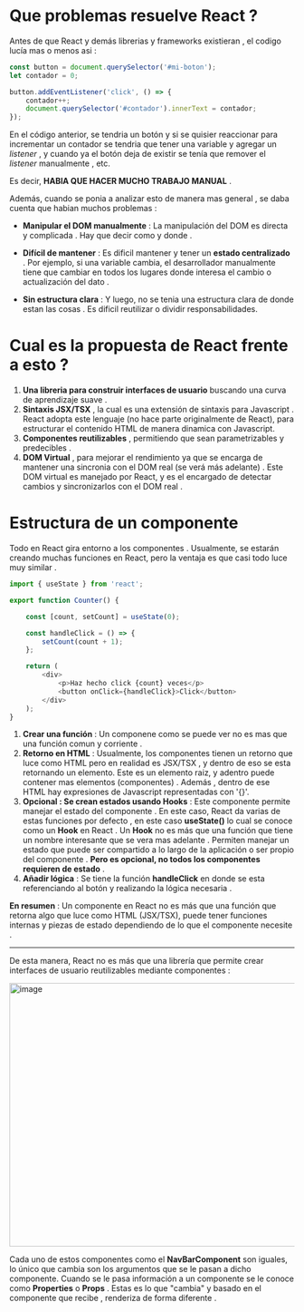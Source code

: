 # Que problemas resuelve React ?

Antes de que React y demás librerias y frameworks existieran , el codigo lucía mas o menos asi :
```javascript
const button = document.querySelector('#mi-boton');
let contador = 0;

button.addEventListener('click', () => {
    contador++;
    document.querySelector('#contador').innerText = contador;
});
```

En el código anterior, se tendria un botón y si se quisier reaccionar para incrementar un contador se tendria que tener una variable y agregar un *listener* , y cuando ya el botón deja de existir se tenía que remover el *listener* manualmente , etc. 

Es decir, **HABIA QUE HACER MUCHO TRABAJO MANUAL** . 

Además, cuando se ponia a analizar esto de manera mas general , se daba cuenta que habian muchos problemas : 

- **Manipular el DOM manualmente** : La manipulación del DOM es directa y complicada . Hay que decir como y donde . 

- **Difícil de mantener** : Es dificil mantener y tener un **estado centralizado** . Por ejemplo, si una variable cambia, el desarrollador manualmente tiene que cambiar en todos los lugares donde interesa el cambio o actualización del dato . 

- **Sin estructura clara** : Y luego, no se tenia una estructura clara de donde estan las cosas . Es dificil reutilizar o dividir responsabilidades.

# Cual es la propuesta de React frente a esto ?

1. **Una libreria para construir interfaces de usuario** buscando una curva de aprendizaje suave . 
2. **Sintaxis JSX/TSX** , la cual es una extensión de sintaxis para Javascript . React adopta este lenguaje (no hace parte originalmente de React), para estructurar el contenido HTML de manera dinamica con Javascript. 
3. **Componentes reutilizables** , permitiendo que sean parametrizables y predecibles .
4. **DOM Virtual** , para mejorar el rendimiento ya que se encarga de mantener una sincronia con el DOM real (se verá más adelante) . Este DOM virtual es manejado por React, y es el encargado de detectar cambios y sincronizarlos con el DOM real . 

# Estructura de un componente

Todo en React gira entorno a los componentes . Usualmente, se estarán creando muchas funciones en React, pero la ventaja es que casi todo luce muy similar .

```javascript
import { useState } from 'react';

export function Counter() {

    const [count, setCount] = useState(0);

    const handleClick = () => {
        setCount(count + 1);
    };

    return (
        <div>
            <p>Haz hecho click {count} veces</p>
            <button onClick={handleClick}>Click</button>
        </div>
    );
}
```
1. **Crear una función** : Un componene como se puede ver no es mas que una función comun y corriente . 
2. **Retorno en HTML** : Usualmente, los componentes tienen un retorno que luce como HTML pero en realidad es JSX/TSX , y dentro de eso se esta retornando un elemento. Este es un elemento raiz, y adentro puede contener mas elementos (componentes) . Además , dentro de ese HTML hay expresiones de Javascript representadas con '{}'.
3. **Opcional : Se crean estados usando Hooks** : Este componente permite manejar el estado del componente . En este caso, React da varias de estas funciones por defecto , en este caso **useState()** lo cual se conoce como un **Hook** en React . Un **Hook** no es más que una función que tiene un nombre interesante que se vera mas adelante . Permiten manejar un estado que puede ser compartido a lo largo de la aplicación o ser propio del componente . **Pero es opcional, no todos los componentes requieren de estado** .
4. **Añadir lógica** : Se tiene la función **handleClick** en donde se esta referenciando al botón y realizando la lógica necesaria .

**En resumen** : Un componente en React no es más que una función que retorna algo que luce como HTML (JSX/TSX), puede tener funciones internas y piezas de estado dependiendo de lo que el componente necesite .

---

De esta manera, React no es más que una librería que permite crear interfaces de usuario reutilizables mediante componentes : 

<img width="671" height="465" alt="image" src="https://github.com/user-attachments/assets/394f730c-03ee-4ee4-a280-27d3a932cf1c" />

Cada uno de estos componentes como el **NavBarComponent** son iguales, lo único que cambia son los argumentos que se le pasan a dicho componente. Cuando se le pasa información a un componente se le conoce como **Properties** o **Props** .
Estas es lo que "cambia" y basado en el componente que recibe , renderiza de forma diferente .

